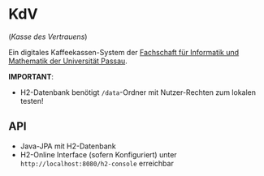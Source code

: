 # KdV

(*Kasse des Vertrauens*)

Ein digitales Kaffeekassen-System
der [Fachschaft für Informatik und Mathematik der Universität Passau](https://fsinfo.fim.uni-passau.de/).

**IMPORTANT**:
- H2-Datenbank benötigt `/data`-Ordner mit Nutzer-Rechten zum lokalen testen!

## API

- Java-JPA mit H2-Datenbank
- H2-Online Interface (sofern Konfiguriert) unter `http://localhost:8080/h2-console` erreichbar